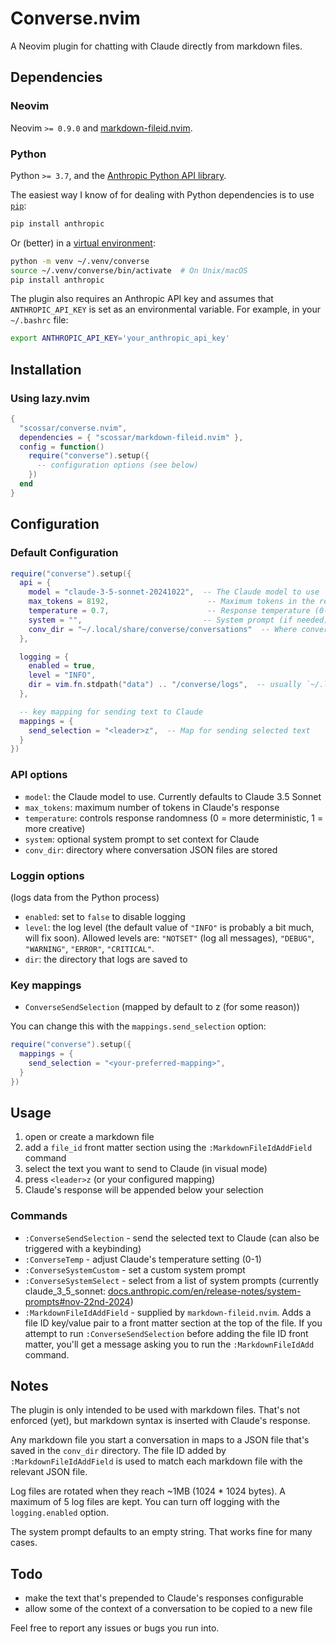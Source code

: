 # Converse.nvim

A Neovim plugin for chatting with Claude directly from markdown files.

## Dependencies

### Neovim

Neovim `>= 0.9.0` and [markdown-fileid.nvim](https://github.com/scossar/markdown-fileid.nvim).

### Python


Python `>= 3.7`, and the [Anthropic Python API library](https://github.com/anthropics/anthropic-sdk-python).

The easiest way I know of for dealing with Python dependencies is to use [`pip`](https://pip.pypa.io/en/stable/getting-started/):

```bash
pip install anthropic
```
Or (better) in a [virtual environment](https://packaging.python.org/en/latest/tutorials/installing-packages/#creating-virtual-environments):

```bash
python -m venv ~/.venv/converse
source ~/.venv/converse/bin/activate  # On Unix/macOS
pip install anthropic
```

The plugin also requires an Anthropic API key and assumes that `ANTHROPIC_API_KEY` is set as an environmental variable. For example, in your `~/.bashrc` file:

```bash
export ANTHROPIC_API_KEY='your_anthropic_api_key'
```

## Installation

### Using lazy.nvim

```lua
{
  "scossar/converse.nvim",
  dependencies = { "scossar/markdown-fileid.nvim" },
  config = function()
    require("converse").setup({
      -- configuration options (see below)
    })
  end
}
```
## Configuration

### Default Configuration

```lua
require("converse").setup({
  api = {
    model = "claude-3-5-sonnet-20241022",  -- The Claude model to use
    max_tokens = 8192,                      -- Maximum tokens in the response
    temperature = 0.7,                      -- Response temperature (0-1)
    system = "",                           -- System prompt (if needed)
    conv_dir = "~/.local/share/converse/conversations"  -- Where conversation histories are stored
  },

  logging = {
    enabled = true,
    level = "INFO",
    dir = vim.fn.stdpath("data") .. "/converse/logs",  -- usually `~/.local/share/nvim/converse/logs` on Linux
  },

  -- key mapping for sending text to Claude
  mappings = {
    send_selection = "<leader>z",  -- Map for sending selected text
  }
})
```
### API options

- `model`: the Claude model to use. Currently defaults to Claude 3.5 Sonnet
- `max_tokens`: maximum number of tokens in Claude's response
- `temperature`: controls response randomness (0 = more deterministic, 1 = more creative)
- `system`: optional system prompt to set context for Claude
- `conv_dir`: directory where conversation JSON files are stored

### Loggin options

(logs data from the Python process)
- `enabled`: set to `false` to disable logging
- `level`: the log level (the default value of `"INFO"` is probably a bit much, will fix soon). Allowed levels are: `"NOTSET"` (log all messages), `"DEBUG"`, `"WARNING"`, `"ERROR"`, `"CRITICAL"`.
- `dir`: the directory that logs are saved to

### Key mappings

- `ConverseSendSelection` (mapped by default to <leader>z (for some reason))

You can change this with the `mappings.send_selection` option:

```lua
require("converse").setup({
  mappings = {
    send_selection = "<your-preferred-mapping>",
  }
})
```

## Usage

1. open or create a markdown file
2. add a `file_id` front matter section using the `:MarkdownFileIdAddField` command
3. select the text you want to send to Claude (in visual mode)
4. press `<leader>z` (or your configured mapping)
5. Claude's response will be appended below your selection

### Commands

- `:ConverseSendSelection` - send the selected text to Claude (can also be triggered with a keybinding)
- `:ConverseTemp` - adjust Claude's temperature setting (0-1)
- `:ConverseSystemCustom` - set a custom system prompt
- `:ConverseSystemSelect` - select from a list of system prompts (currently claude_3_5_sonnet: [docs.anthropic.com/en/release-notes/system-prompts#nov-22nd-2024](https://docs.anthropic.com/en/release-notes/system-prompts#nov-22nd-2024))
- `:MarkdownFileIdAddField` - supplied by `markdown-fileid.nvim`. Adds a file ID key/value pair to a front matter section at the top of the file. If you attempt to run `:ConverseSendSelection` before adding the file ID front matter, you'll get a message asking you to run the `:MarkdownFileIdAdd` command.

## Notes

The plugin is only intended to be used with markdown files. That's not enforced (yet), but markdown syntax is inserted with Claude's response.

Any markdown file you start a conversation in maps to a JSON file that's saved in the `conv_dir` directory. The file ID added by `:MarkdownFileIdAddField` is used to match each markdown file with the relevant JSON file.

Log files are rotated when they reach ~1MB (1024 * 1024 bytes). A maximum of 5 log files are kept. You can turn off logging with the `logging.enabled` option.

The system prompt defaults to an empty string. That works fine for many cases.

## Todo

- make the text that's prepended to Claude's responses configurable
- allow some of the context of a conversation to be copied to a new file

Feel free to report any issues or bugs you run into.

